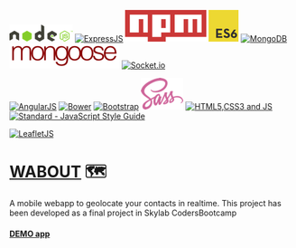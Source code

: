 [![NodeJS](https://github.com/MarioTerron/logo-images/blob/master/logos/nodejs.png)](https://nodejs.org/)
[![ExpressJS](https://github.com/MarioTerron/logo-images/blob/master/logos/expressjs.png)](http://expressjs.com///)
[![npm](https://github.com/MarioTerron/logo-images/blob/master/logos/npm.png)](https://www.npmjs.com/)
[![ES6](https://github.com/MarioTerron/logo-images/blob/master/logos/es6.png)](http://www.ecma-international.org/ecma-262/6.0/)
[![MongoDB](https://github.com/FransLopez/logo-images/blob/master/logos/mongodb.png)](https://www.mongodb.com/)
[![Mongoose](https://github.com/MarioTerron/logo-images/blob/master/logos/mongoose.png)](http://mongoosejs.com/)
[![Socket.io](https://socket.io/assets/img/logo.svg)](https://socket.io/)

[![AngularJS](https://github.com/FransLopez/logo-images/blob/master/logos/angularjs.png)](https://angularjs.org/)
[![Bower](https://github.com/FransLopez/logo-images/blob/master/logos/bower.png)](https://bower.io/)
[![Bootstrap](https://github.com/MarioTerron/logo-images/blob/master/logos/bootstrap.png)](https://getbootstrap.com/)
[![Sass](https://github.com/MarioTerron/logo-images/blob/master/logos/sass.png)](https://sass-lang.com/)
[![HTML5,CSS3 and JS](https://github.com/FransLopez/logo-images/blob/master/logos/html5-css3-js.png)](http://www.w3.org/)
[![Standard - JavaScript Style Guide](https://cdn.rawgit.com/feross/standard/master/badge.svg)](https://github.com/feross/standard)

[![LeafletJS](http://ivansanchez.github.io/leaflet-vs-openlayers-slides/img/leaflet.svg)](http://leafletjs.com)


# [WABOUT](https://wabout.herokuapp.com) 🗺

A mobile webapp to geolocate your contacts in realtime.
This project has been developed as a final project in Skylab CodersBootcamp

#### [DEMO app](https://wabout.herokuapp.com)
